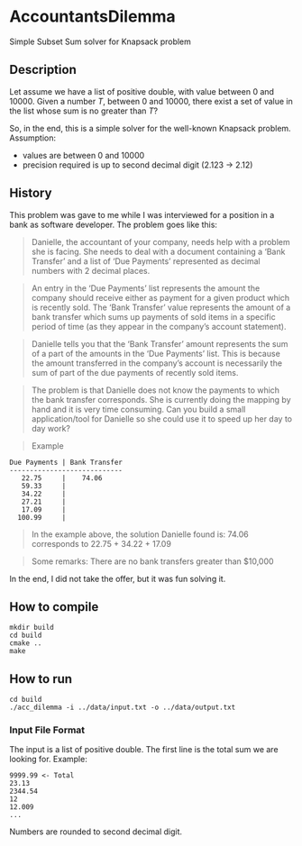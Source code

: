 # AccountantsDilemma
Simple Subset Sum solver for Knapsack problem

## Description ##
Let assume we have a list of positive double, with value between 0 and 10000.
Given a number *T*, between 0 and 10000, there exist a set of value in the list whose sum is no greater than *T*?

So, in the end, this is a simple solver for the well-known Knapsack problem.
Assumption:
* values are between 0 and 10000
* precision required is up to second decimal digit (2.123 -> 2.12)

## History ##
This problem was gave to me while I was interviewed for a position in a bank as software developer.
The problem goes like this:

> Danielle, the accountant of your company, needs help with a problem she is facing. She needs to
> deal with a document containing a ‘Bank Transfer’ and a list of ‘Due Payments’ represented as 
> decimal numbers with 2 decimal places.

> An entry in the ‘Due Payments’ list represents the amount the company should receive either as 
> payment for a given product which is recently sold.
> The ‘Bank Transfer’ value represents the amount of a bank transfer which sums up payments of sold 
> items in a specific period of time (as they appear in the company’s account statement).

> Danielle tells you that the ‘Bank Transfer’ amount represents the sum of a part of the amounts 
> in the ‘Due Payments’ list. This is because the amount transferred in the company’s account is 
> necessarily the sum of part of the due payments of recently sold items.

> The problem is that Danielle does not know the payments to which the bank transfer corresponds. 
> She is currently doing the mapping by hand and it is very time consuming. Can you build a small 
> application/tool for Danielle so she could use it to speed up her day to day work?

> Example
```
Due Payments | Bank Transfer
----------------------------
   22.75     |    74.06
   59.33     |
   34.22     |
   27.21     |
   17.09     |
  100.99     |
```
> In the example above, the solution Danielle found is:
> 74.06 corresponds to 22.75 + 34.22 + 17.09

> Some remarks:
> There are no bank transfers greater than $10,000

In the end, I did not take the offer, but it was fun solving it.

## How to compile ##
```
mkdir build
cd build
cmake ..
make
```

## How to run ##
```
cd build
./acc_dilemma -i ../data/input.txt -o ../data/output.txt
```

### Input File Format ###
The input is a list of positive double. The first line is the total sum we are looking for.
Example:
```
9999.99 <- Total
23.13
2344.54
12
12.009
...
```
Numbers are rounded to second decimal digit.
